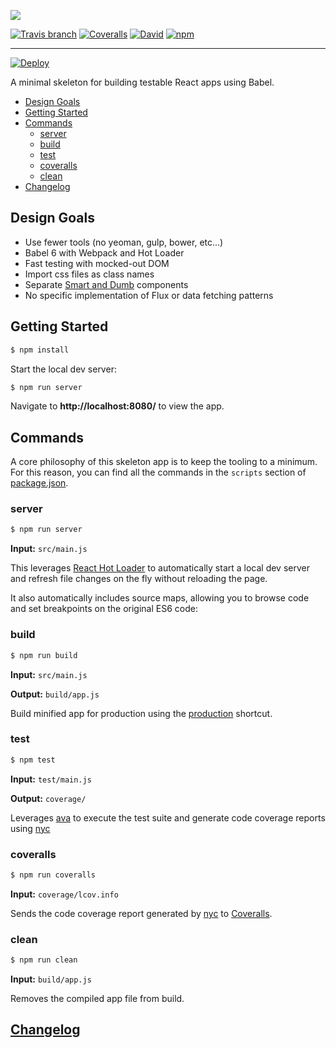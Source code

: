 ![](https://dl.dropboxusercontent.com/u/1803181/essential-react-logo.png)

[![Travis branch](https://img.shields.io/travis/pheuter/essential-react.svg?style=flat-square)](https://travis-ci.org/pheuter/essential-react)
[![Coveralls](https://img.shields.io/coveralls/pheuter/essential-react.svg?style=flat-square)](https://coveralls.io/r/pheuter/essential-react)
[![David](https://img.shields.io/david/pheuter/essential-react.svg?style=flat-square)](https://david-dm.org/pheuter/essential-react)
[![npm](https://img.shields.io/npm/v/essential-react.svg?style=flat-square)](https://www.npmjs.com/package/essential-react)

---

[![Deploy](https://www.herokucdn.com/deploy/button.svg)](https://heroku.com/deploy)

A minimal skeleton for building testable React apps using Babel.

- [Design Goals](#design-goals)
- [Getting Started](#getting-started)
- [Commands](#commands)
  - [server](#server)
  - [build](#build)
  - [test](#test)
  - [coveralls](#coveralls)
  - [clean](#clean)
- [Changelog](#changelog)

## Design Goals

- Use fewer tools (no yeoman, gulp, bower, etc...)
- Babel 6 with Webpack and Hot Loader
- Fast testing with mocked-out DOM
- Import css files as class names
- Separate [Smart and Dumb](https://medium.com/@dan_abramov/smart-and-dumb-components-7ca2f9a7c7d0) components
- No specific implementation of Flux or data fetching patterns


## Getting Started

```sh
$ npm install
```

Start the local dev server:

```sh
$ npm run server
```

Navigate to **http://localhost:8080/** to view the app.

## Commands

A core philosophy of this skeleton app is to keep the tooling to a minimum. For this reason, you can find all the commands in the `scripts` section of [package.json](package.json).

### server

```sh
$ npm run server
```

**Input:** `src/main.js`

This leverages [React Hot Loader](https://github.com/gaearon/react-hot-loader) to automatically start a local dev server and refresh file changes on the fly without reloading the page.

It also automatically includes source maps, allowing you to browse code and set breakpoints on the original ES6 code:

### build

```sh
$ npm run build
```

**Input:** `src/main.js`

**Output:** `build/app.js`

Build minified app for production using the [production](http://webpack.github.io/docs/cli.html#production-shortcut-p) shortcut.

### test

```sh
$ npm test
```

**Input:** `test/main.js`

**Output:** `coverage/`

Leverages [ava](https://github.com/sindresorhus/ava) to execute the test suite and generate code coverage reports using [nyc](https://github.com/bcoe/nyc)

### coveralls

```sh
$ npm run coveralls
```

**Input:** `coverage/lcov.info`

Sends the code coverage report generated by [nyc](https://github.com/bcoe/nyc) to [Coveralls](http://coveralls.io/).

### clean

```sh
$ npm run clean
```

**Input:** `build/app.js`

Removes the compiled app file from build.

## [Changelog](CHANGELOG.md)
